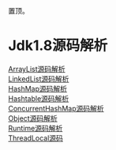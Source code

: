 置顶。
# Jdk1.8源码解析<br/>
<a href="https://github.com/wupeixuan/JDKSourceCode1.8/blob/master/src/java/util/ArrayList.java">ArrayList源码解析</a><br/>
<a href="https://github.com/wupeixuan/JDKSourceCode1.8/blob/master/src/java/util/LinkedList.java">LinkedList源码解析</a><br/>
<a href="https://github.com/wupeixuan/JDKSourceCode1.8/blob/master/src/java/util/HashMap.java">HashMap源码解析</a><br/>
<a href="https://github.com/wupeixuan/JDKSourceCode1.8/blob/master/src/java/util/Hashtable.java">Hashtable源码解析</a><br/>
<a href="https://github.com/wupeixuan/JDKSourceCode1.8/blob/master/src/java/util/concurrent/ConcurrentHashMap.java">ConcurrentHashMap源码解析</a><br/>
<a href="https://github.com/wupeixuan/JDKSourceCode1.8/blob/master/src/java/lang/Object.java">Object源码解析</a><br/>
<a href="https://github.com/wupeixuan/JDKSourceCode1.8/blob/master/src/java/lang/Runtime.java">Runtime源码解析</a><br/>
<a href="https://github.com/wupeixuan/JDKSourceCode1.8/blob/master/src/java/lang/ThreadLocal.java">ThreadLocal源码</a><br/>



